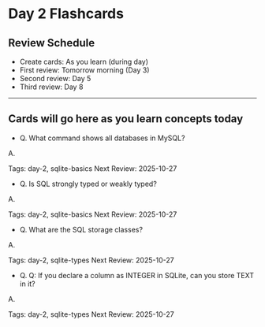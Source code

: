 # Day 2 Flashcards

## Review Schedule
- Create cards: As you learn (during day)
- First review: Tomorrow morning (Day 3)
- Second review: Day 5
- Third review: Day 8

---

## Cards will go here as you learn concepts today

- Q. What command shows all databases in MySQL?

A.  

Tags: day-2, sqlite-basics Next Review: 2025-10-27

- Q. Is SQL strongly typed or weakly typed?

A.

Tags: day-2, sqlite-basics Next Review: 2025-10-27

- Q. What are the SQL storage classes?

A.

Tags: day-2, sqlite-types Next Review: 2025-10-27

- Q. Q: If you declare a column as INTEGER in SQLite, can you store TEXT in it?

A.

Tags: day-2, sqlite-types Next Review: 2025-10-27


